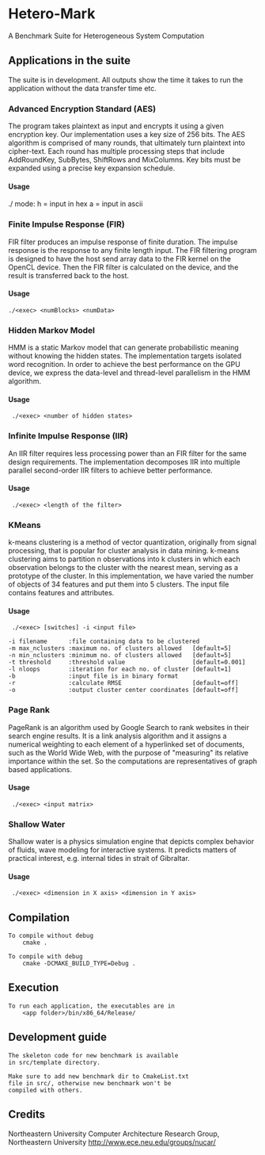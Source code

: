 # Hetero-Mark

A Benchmark Suite for Heterogeneous System Computation

## Applications in the suite

The suite is in development. All outputs show the time it takes to run
the application without the data transfer time etc.

### Advanced Encryption Standard (AES)

The program takes plaintext as input and encrypts it using a given
encryption key. Our implementation uses a key size of 256 bits. The
AES algorithm is comprised of many rounds, that ultimately turn
plaintext into cipher-text. Each round has multiple processing steps
that include AddRoundKey, SubBytes, ShiftRows and MixColumns. Key bits
 must be expanded using a precise key expansion schedule.

#### Usage

   ./ <exec> <mode> <plain text file> <keyfile> <encrypted text file>
    mode:
    h = input in hex
    a = input in ascii

### Finite Impulse Response (FIR)

FIR filter produces an impulse response of finite duration. The impulse
 response is the response to any finite length input. The FIR filtering
 program is designed to have the host send array data to the FIR kernel
 on the OpenCL device. Then the FIR filter is calculated on the device,
 and the result is transferred back to the host.

#### Usage

    ./<exec> <numBlocks> <numData>

### Hidden Markov Model

HMM is a static Markov model that can generate probabilistic meaning
 without knowing the hidden states. The implementation
targets isolated word recognition. In order to achieve the
best performance on the GPU device, we express the data-level
and thread-level parallelism in the HMM algorithm.

#### Usage
     ./<exec> <number of hidden states>

### Infinite Impulse Response (IIR)

An IIR filter requires less processing
power than an FIR filter for
the same design requirements. The implementation decomposes
IIR into multiple parallel second-order IIR filters to achieve better
performance.

#### Usage

     ./<exec> <length of the filter>

### KMeans

k-means clustering is a method of vector quantization, originally from
 signal processing, that is popular for cluster analysis in data mining.
 k-means clustering aims to partition n observations into k clusters in
 which each observation belongs to the cluster with the nearest mean,
 serving as a prototype of the cluster. In this implementation, we have
 varied the number of objects of 34 features and put them into 5 clusters.
 The input file contains features and attributes.

#### Usage
     ./<exec> [switches] -i <input file>

	-i filename      :file containing data to be clustered
	-m max_nclusters :maximum no. of clusters allowed   [default=5]
	-n min_nclusters :minimum no. of clusters allowed   [default=5]
	-t threshold     :threshold value                   [default=0.001]
	-l nloops        :iteration for each no. of cluster [default=1]
	-b               :input file is in binary format
	-r               :calculate RMSE                    [default=off]
	-o               :output cluster center coordinates [default=off]

### Page Rank

PageRank is an algorithm used by Google Search to rank websites in their
 search engine results. It is a link analysis algorithm and it assigns a
 numerical weighting to each element of a hyperlinked set of documents,
 such as the World Wide Web, with the purpose of "measuring" its relative
 importance within the set. So the computations are representatives of graph
 based applications.

#### Usage
     ./<exec> <input matrix>

### Shallow Water

Shallow water is a physics simulation engine that depicts complex
 behavior of fluids, wave modeling for interactive systems. It predicts
 matters of practical interest, e.g. internal tides in strait of Gibraltar.

#### Usage
     ./<exec> <dimension in X axis> <dimension in Y axis>


## Compilation

    To compile without debug
        cmake .

    To compile with debug
        cmake -DCMAKE_BUILD_TYPE=Debug .


## Execution

    To run each application, the executables are in
        <app folder>/bin/x86_64/Release/

## Development guide

    The skeleton code for new benchmark is available
    in src/template directory.

    Make sure to add new benchmark dir to CmakeList.txt
    file in src/, otherwise new benchmark won't be
    compiled with others.

## Credits

Northeastern University Computer Architecture Research Group,
Northeastern University
http://www.ece.neu.edu/groups/nucar/




